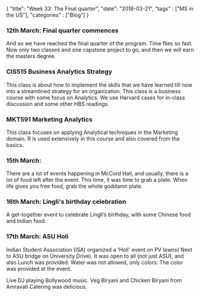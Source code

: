 {
    "title": "Week 33: The Final quarter",
    "date": "2018-03-21",
    "tags" : ["MS in the US"],
    "categories" : ["Blog"]
}

### 12th March: Final quarter commences

And so we have reached the final quarter of the program. Time flies so fast. Now only two classes and one capstone project to go, and then we will earn the masters degree.

### CIS515 Business Analytics Strategy

This class is about how to implement the skills that we have learned till now into a streamlined strategy for an organization. This class is a business course with some focus on Analytics. We use Harvard cases for in-class discussion and some other HBS readings.

### MKT591 Marketing Analytics

This class focuses on applying Analytical techniques in the Marketing domain. R is used extensively in this course and also covered from the basics.

### 15th March:

There are a lot of events happening in McCord Hall, and usually, there is a lot of food left after the event. This time, it was time to grab a plate. When life gives you free food, grab the whole goddamn plate.

### 16th March: Lingli's birthday celebration

A get-together event to celebrate Lingli’s birthday, with some Chinese food and Indian food.

### 17th March: ASU Holi

Indian Student Association (ISA) organized a 'Holi' event on PV lawns( Next to ASU bridge on University Drive). It was open to all (not just ASU), and also Lunch was provided. Water was not allowed, only colors. The color was provided at the event.

Live DJ playing Bollywood music. Veg Biryani and Chicken Biryani from Amravati Catering was delicious.

